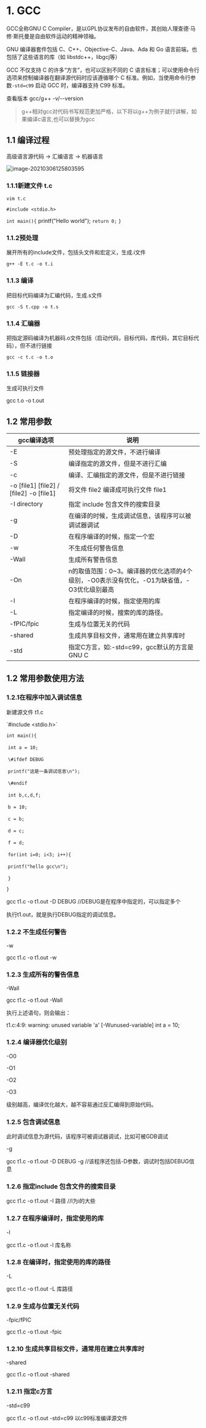 # 1. GCC



GCC全称GNU C Compiler，是以GPL协议发布的自由软件，其创始人理查德·马修·斯托曼是自由软件运动的精神领袖。

GNU 编译器套件包括 C、C++、Objective-C、Java、Ada 和 Go 语言前端，也包括了这些语言的库（如 libstdc++，libgcj等）

GCC 不仅支持 C 的许多“方言”，也可以区别不同的 C 语言标准；可以使用命令行选项来控制编译器在翻译源代码时应该遵循哪个 C 标准。例如，当使用命令行参数`-std=c99` 启动 GCC 时，编译器支持 C99 标准。

查看版本 gcc/g++ -v/--version

> g++相对gcc对代码书写规范更加严格，以下将以g++为例子就行讲解，如果编译c语言,也可以替换为gcc

## 1.1 编译过程

高级语言源代码 -> 汇编语言 -> 机器语言

![image-20210306125803595](assert\image-20210306125803595.png)



### 1.1.1新建文件 t.c

`vim t.c`

`#include <stdio.h>`

`int main(){`
    printf("Hello world");
    `return 0;`
`}`

### 1.1.2预处理

展开所有的include文件，包括头文件和宏定义，生成.i文件

`g++ -E t.c -o t.i`



### 1.1.3 编译

把目标代码编译为汇编代码，生成.s文件

`gcc -S t.cpp -o t.s`



### 1.1.4 汇编器

把指定源码编译为机器码.o文件包括（启动代码，目标代码，库代码，其它目标代码），但不进行链接

`gcc -c t.c -o t.o`

### 1.1.5 链接器

生成可执行文件

gcc t.o -o t.out

## 1.2 常用参数

| gcc编译选项                             | 说明                                                         |
| --------------------------------------- | ------------------------------------------------------------ |
| -E                                      | 预处理指定的源文件，不进行编译                               |
| -S                                      | 编译指定的源文件，但是不进行汇编                             |
| -c                                      | 编译、汇编指定的源文件，但是不进行链接                       |
| -o [file1] [file2] / [file2] -o [file1] | 将文件 file2 编译成可执行文件 file1                          |
| -I directory                            | 指定 include 包含文件的搜索目录                              |
| -g                                      | 在编译的时候，生成调试信息，该程序可以被调试器调试           |
| -D                                      | 在程序编译的时候，指定一个宏                                 |
| -w                                      | 不生成任何警告信息                                           |
| -Wall                                   | 生成所有警告信息                                             |
| -On                                     | n的取值范围：0~3。编译器的优化选项的4个级别，-O0表示没有优化，-O1为缺省值，-O3优化级别最高 |
| -l                                      | 在程序编译的时候，指定使用的库                               |
| -L                                      | 指定编译的时候，搜索的库的路径。                             |
| -fPIC/fpic                              | 生成与位置无关的代码                                         |
| -shared                                 | 生成共享目标文件，通常用在建立共享库时                       |
| -std                                    | 指定C方言，如:-std=c99，gcc默认的方言是GNU C                 |



## 1.2 常用参数使用方法

### 1.2.1在程序中加入调试信息

新建源文件 t1.c

\`#include <stdio.h>`

`int main(){`

​    `int a = 10;`

​    `\#ifdef DEBUG`

​        `printf("这是一条调试信息\n");`

​    `\#endif`

​    `int b,c,d,f;`

​    `b = 10;`

​    `c = b;`

​    `d = c;`

​    `f = d;`

​    `for(int i=0; i<3; i++){`

​        `printf("hello gcc\n");`

​    `}`

`}`

gcc t1.c -o t1.out -D DEBUG //DEBUG是在程序中指定的，可以指定多个

执行t1.out，就是执行DEBUG指定的调试信息。

### 1.2.2 不生成任何警告

-w

gcc t1.c -o t1.out -w

### 1.2.3 生成所有的警告信息

-Wall

gcc t1.c -o t1.out -Wall

执行上述语句，则会输出：

t1.c:4:9: warning: unused variable 'a' [-Wunused-variable]
    int a = 10;

### 1.2.4 编译器优化级别

-O0

-O1

-O2

-O3

级别越高，编译优化越大，越不容易通过反汇编得到原始代码。

### 1.2.5 包含调试信息

此时调试信息为源代码，该程序可被调试器调试，比如可被GDB调试

-g

gcc t1.c -o t1.out -D DEBUG -g //该程序还包括-D参数，调试时包括DEBUG信息

### 1.2.6 指定include 包含文件的搜索目录

gcc t1.c -o t1.out -I 路径     //I为i的大些

### 1.2.7 在程序编译时，指定使用的库

-l

gcc t1.c -o t1.out -l 库名称

### 1.2.8 在编译时，指定使用的库的路径

-L

gcc t1.c -o t1.out -L 库路径

### 1.2.9 生成与位置无关代码

-fpic/fPIC

gcc t1.c -o t1.out -fpic

### 1.2.10 生成共享目标文件，通常用在建立共享库时

-shared

gcc t1.c -o t1.out -shared

### 1.2.11 指定c方言

-std=c99

gcc t1.c -o t1.out -std=c99 以c99标准编译源文件





























































